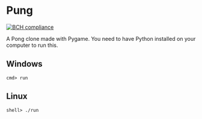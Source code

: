 # Pung
[![BCH compliance](https://bettercodehub.com/edge/badge/Calandrinon/Pung?branch=master)](https://bettercodehub.com/)

A Pong clone made with Pygame.
You need to have Python installed on your computer to run this.

## Windows
	cmd> run

## Linux
	shell> ./run
